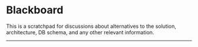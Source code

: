 # Blackboard

This is a scratchpad for discussions about alternatives to the solution, architecture, DB schema, and any other relevant information.

---


